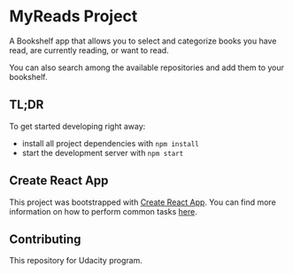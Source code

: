 # MyReads Project

A Bookshelf app that allows you to select and categorize books you have read, are currently reading, or want to read.

You can also search among the available repositories and add them to your bookshelf.

## TL;DR

To get started developing right away:

- install all project dependencies with `npm install`
- start the development server with `npm start`

## Create React App

This project was bootstrapped with [Create React App](https://github.com/facebookincubator/create-react-app). You can find more information on how to perform common tasks [here](https://github.com/facebookincubator/create-react-app/blob/master/packages/react-scripts/template/README.md).

## Contributing

This repository for Udacity program.

